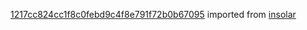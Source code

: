 [1217cc824cc1f8c0febd9c4f8e791f72b0b67095](https://github.com/insolar/insolar/commit/1217cc824cc1f8c0febd9c4f8e791f72b0b67095) imported from [insolar](https://github.com/insolar/insolar)
